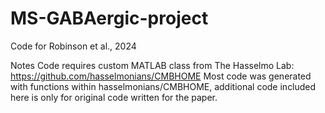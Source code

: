 # MS-GABAergic-project
Code for Robinson et al., 2024

Notes Code requires custom MATLAB class from The Hasselmo Lab: https://github.com/hasselmonians/CMBHOME Most code was generated with functions within hasselmonians/CMBHOME, additional code included here is only for original code written for the paper.
